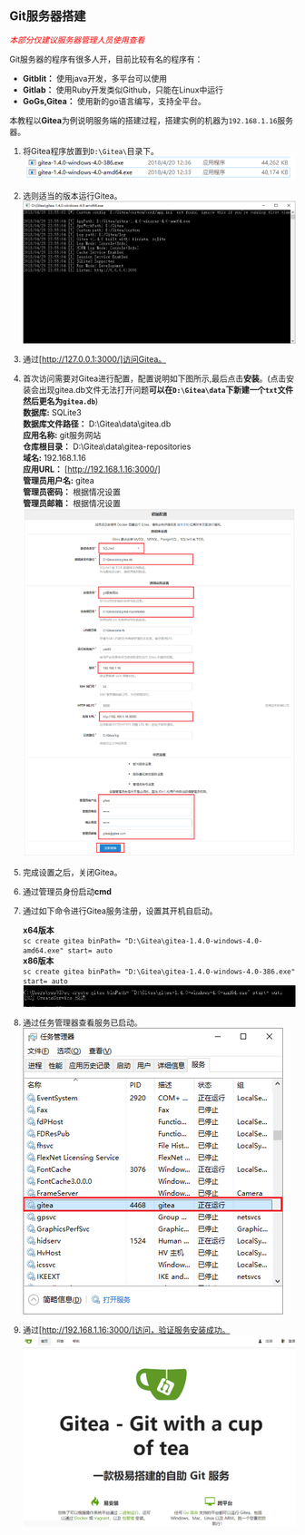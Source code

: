 
## Git服务器搭建

<font color="red">*本部分仅建议服务器管理人员使用查看*</font>  

Git服务器的程序有很多人开，目前比较有名的程序有：
* **Gitblit：** 使用java开发，多平台可以使用
* **Gitlab：** 使用Ruby开发类似Github，只能在Linux中运行
* **GoGs,Gitea：** 使用新的go语言编写，支持全平台。

本教程以**Gitea**为例说明服务端的搭建过程，搭建实例的机器为`192.168.1.16`服务器。  

1. 将Gitea程序放置到`D:\Gitea\`目录下。  
![git_use_local105](./img/gitea_install0000.png)

1. 选则适当的版本运行Gitea。  
![gitea_install0001](./img/gitea_install0001.png)

1. 通过[http://127.0.0.1:3000/]访问Gitea。  

1. 首次访问需要对Gitea进行配置，配置说明如下图所示,最后点击**安装**。(点击安装会出现gitea.db文件无法打开问题**可以在`D:\Gitea\data`下新建一个`txt`文件然后更名为`gitea.db`**)   
    **数据库:** SQLite3  
    **数据库文件路径：**  D:\Gitea\data\gitea.db  
    **应用名称:** git服务网站     
    **仓库根目录：**  D:\Gitea\data\gitea-repositories  
    **域名:** 192.168.1.16  
    **应用URL：**  [http://192.168.1.16:3000/]  
    **管理员用户名:** gitea  
    **管理员密码：** 根据情况设置  
    **管理员邮箱：** 根据情况设置  
    ![gitea_install0010](./img/gitea_install0010.png)  

1. 完成设置之后，关闭Gitea。  

1. 通过管理员身份启动**cmd**  

1. 通过如下命令进行Gitea服务注册，设置其开机自启动。      

    **x64版本**    
        `sc create gitea binPath= "D:\Gitea\gitea-1.4.0-windows-4.0-amd64.exe" start= auto`    
    **x86版本**  
        `sc create gitea binPath= "D:\Gitea\gitea-1.4.0-windows-4.0-386.exe" start= auto`    
    ![gitea_install0020](./img/gitea_install0020.png)
        
1. 通过任务管理器查看服务已启动。  
![gitea_install0030](./img/gitea_install0030.png)

1. 通过[http://192.168.1.16:3000/]访问，验证服务安装成功。  
![gitea_install0040](./img/gitea_install0040.png)


<!--内部链接-->
[http://127.0.0.1:3000/]:(http://127.0.0.1:3000/)
[http://192.168.1.16:3000/]:(http://192.168.1.16:3000/)